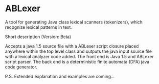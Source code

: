 ABLexer
=======

A tool for generating Java class lexical scanners (tokenizers), which recognize lexical patterns in text.

Short description (Version: Beta)

Accepts a java 1.5 source file with a ABLexer script closure placed anywhere within the top level class and outputs the java input source file with a lexical analyzer code added. The front end is Java 1.5 and ABLexer script parser. The back end is a deterministic finite automata (DFA) java code generator.

P.S.
Extended explanation and examples are coming...